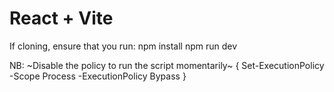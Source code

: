 # React + Vite

If cloning, ensure that you run:
npm install
npm run dev


NB:
~Disable the policy to run the script momentarily~
{ Set-ExecutionPolicy -Scope Process -ExecutionPolicy Bypass }